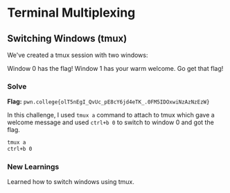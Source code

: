 # Terminal Multiplexing

## Switching Windows (tmux)
We've created a tmux session with two windows:

Window 0 has the flag!
Window 1 has your warm welcome.
Go get that flag!

### Solve
**Flag:** `pwn.college{olT5nEgI_QvUc_pE8cY6jd4eTK_.0FM5IDOxwiNzAzNzEzW}`

In this challenge, I used `tmux a` command to attach to tmux which gave a welcome message and used `ctrl+b 0` to switch to window 0 and got the flag.

```bash
tmux a
ctrl+b 0
```

### New Learnings
Learned how to switch windows using tmux.
